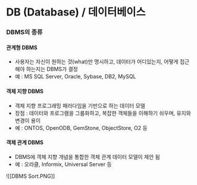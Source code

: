 
# DB (Database) / 데이터베이스


### DBMS의 종류
#### 관계형 DBMS
- 사용자는 자신이 원하는 것(what)만 명시하고, 데이터가 어디있는지, 어떻게 접근해야 하는지는 DBMS가 결정
- 예 : MS SQL Server, Oracle, Sybase, DB2, MySQL

#### 객체 지향 DBMS
- 객체 지향 프로그래밍 패러다임을 기반으로 하는 데이터 모델
- 장점 : 데이터와 프로그램을 그룹화하고, 복잡한 객체들을 이해하기 쉬우며, 유지와 변경이 용이
- 예 : ONTOS, OpenODB, GemStone, ObjectStore, O2 등

#### 객체 관계 DBMS
- DBMS에 객체 지향 개념을 통합한 객체 관계 데이터 모델이 제안 됨
- 예 : 오라클, Informix, Universal Server 등


![[DBMS Sort.PNG]]
